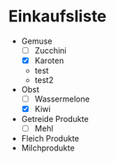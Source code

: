 # Einkaufsliste
- Gemuse
  - [ ] Zucchini
  - [x] Karoten
  - test
  - test2
- Obst
  - [ ] Wassermelone
  - [x] Kiwi
- Getreide Produkte
  - [ ] Mehl
- Fleich Produkte
- Milchprodukte
